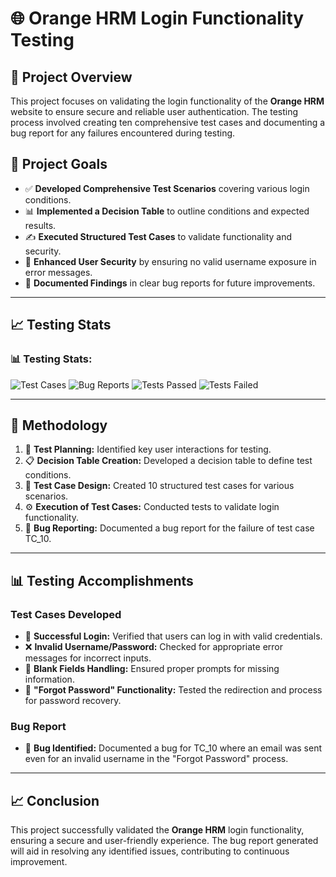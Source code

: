 # 🌐 Orange HRM Login Functionality Testing

## 🏨 Project Overview

This project focuses on validating the login functionality of the **Orange HRM** website to ensure secure and reliable user authentication. The testing process involved creating ten comprehensive test cases and documenting a bug report for any failures encountered during testing.

## 🎯 Project Goals

- ✅ **Developed Comprehensive Test Scenarios** covering various login conditions.
- 📊 **Implemented a Decision Table** to outline conditions and expected results.
- ✍️ **Executed Structured Test Cases** to validate functionality and security.
- 🔐 **Enhanced User Security** by ensuring no valid username exposure in error messages.
- 📑 **Documented Findings** in clear bug reports for future improvements.

---

## 📈 Testing Stats

<h3>📊 Testing Stats:</h3>
<p>
    <img src="https://img.shields.io/badge/Test%20Cases-10-brightgreen" alt="Test Cases" />
    <img src="https://img.shields.io/badge/Bug%20Reports-1-red" alt="Bug Reports" />
    <img src="https://img.shields.io/badge/Tests%20Passed-9-brightgreen" alt="Tests Passed" />
    <img src="https://img.shields.io/badge/Tests%20Failed-1-red" alt="Tests Failed" />
</p>

----

## 🔧 Methodology

1. 📝 **Test Planning:** Identified key user interactions for testing.
2. 📋 **Decision Table Creation:** Developed a decision table to define test conditions.
3. 🧪 **Test Case Design:** Created 10 structured test cases for various scenarios.
4. ⚙️ **Execution of Test Cases:** Conducted tests to validate login functionality.
5. 🐞 **Bug Reporting:** Documented a bug report for the failure of test case TC_10.

---

## 📊 Testing Accomplishments

### **Test Cases Developed**
- 🔑 **Successful Login:** Verified that users can log in with valid credentials.
- ❌ **Invalid Username/Password:** Checked for appropriate error messages for incorrect inputs.
- 🔲 **Blank Fields Handling:** Ensured proper prompts for missing information.
- 🔗 **"Forgot Password" Functionality:** Tested the redirection and process for password recovery.

### **Bug Report**
- 🐛 **Bug Identified:** Documented a bug for TC_10 where an email was sent even for an invalid username in the "Forgot Password" process.

---

## 📈 Conclusion

This project successfully validated the **Orange HRM** login functionality, ensuring a secure and user-friendly experience. The bug report generated will aid in resolving any identified issues, contributing to continuous improvement.
